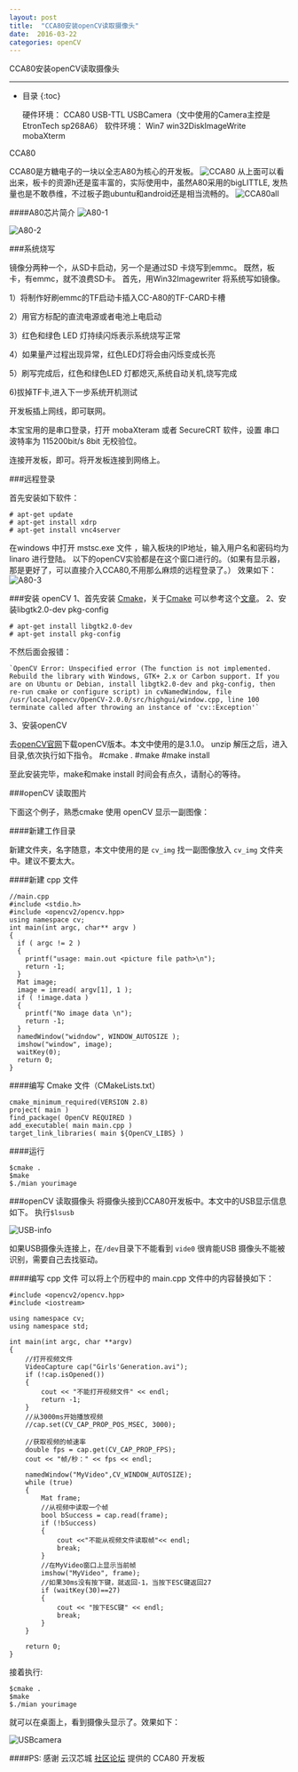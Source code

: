 ```yaml
---
layout: post
title:  "CCA80安装openCV读取摄像头"
date:  2016-03-22
categories: openCV
---
```


CCA80安装openCV读取摄像头

---

- 目录
{:toc}


    硬件环境： CCA80  USB-TTL USBCamera（文中使用的Camera主控是EtronTech sp268A6）
    软件环境： Win7   win32DiskImageWrite mobaXterm

CCA80

CCA80是方糖电子的一块以全志A80为核心的开发板。
![CCA80](http://7xrdfh.com1.z0.glb.clouddn.com/%40%2Fblog%2Focv2016-03-22-a80-cca80.png-HelloWii)
从上面可以看出来，板卡的资源h还是蛮丰富的，实际使用中，虽然A80采用的bigLITTLE, 发热量也是不敢恭维，不过板子跑ubuntu和android还是相当流畅的。
![CCA80all](http://7xrdfh.com1.z0.glb.clouddn.com/%40%2Fblog%2Focv2016-03-22-cca80all.png-HelloWii)

####A80芯片简介
![A80-1](http://7xrdfh.com1.z0.glb.clouddn.com/%40%2Fblog%2Focv2016-03-22-a80-1.png-HelloWii)

![A80-2](http://7xrdfh.com1.z0.glb.clouddn.com/%40%2Fblog%2Focv2016-03-22-a80-2.png-HelloWii)

###系统烧写

 镜像分两种一个，从SD卡启动，另一个是通过SD 卡烧写到emmc。 既然，板卡，有emmc，就不浪费SD卡。
首先，用Win32Imagewriter 将系统写如镜像。

 1）将制作好刷emmc的TF启动卡插入CC-A80的TF-CARD卡槽 

 2）用官方标配的直流电源或者电池上电启动 

 3）红色和绿色 LED 灯持续闪烁表示系统烧写正常 

 4）如果量产过程出现异常，红色LED灯将会由闪烁变成长亮

 5）刷写完成后，红色和绿色LED 灯都熄灭,系统自动关机,烧写完成 

 6)拔掉TF卡,进入下一步系统开机测试

开发板插上网线，即可联网。

本宝宝用的是串口登录，打开 mobaXteram 或者 SecureCRT 软件，设置 串口 波特率为 115200bit/s  8bit  无校验位。

连接开发板，即可。将开发板连接到网络上。

###远程登录

首先安装如下软件：

    # apt-get update
    # apt-get install xdrp
    # apt-get install vnc4server

在windows 中打开  mstsc.exe 文件 ，输入板块的IP地址，输入用户名和密码均为 linaro 进行登陆。
以下的openCV实验都是在这个窗口进行的。（如果有显示器，那是更好了，可以直接介入CCA80,不用那么麻烦的远程登录了。）
效果如下：
![A80-3](http://7xrdfh.com1.z0.glb.clouddn.com/%40%2Fblog%2Focv2016-03-22-a80-3.png-HelloWii)

###安装 openCV
1、首先安装 [Cmake](http://www.hellowii.xyz/%E7%BC%96%E7%A8%8B%E5%9F%BA%E7%A1%80/2016/03/22/cmake.html)，关于[Cmake](http://www.hellowii.xyz/%E7%BC%96%E7%A8%8B%E5%9F%BA%E7%A1%80/2016/03/22/cmake.html) 可以参考这个[文章](http://www.hellowii.xyz/%E7%BC%96%E7%A8%8B%E5%9F%BA%E7%A1%80/2016/03/22/cmake.html)。
2、安装libgtk2.0-dev  pkg-config

    # apt-get install libgtk2.0-dev
    # apt-get install pkg-config

不然后面会报错：

    `OpenCV Error: Unspecified error (The function is not implemented. Rebuild the library with Windows, GTK+ 2.x or Carbon support. If you are on Ubuntu or Debian, install libgtk2.0-dev and pkg-config, then re-run cmake or configure script) in cvNamedWindow, file /usr/local/opencv/OpenCV-2.0.0/src/highgui/window.cpp, line 100
    terminate called after throwing an instance of 'cv::Exception'`
    

3、安装openCV

   去[openCV官网](http://opencv.org/)下载openCV版本。本文中使用的是3.1.0。
   unzip  解压之后，进入目录,依次执行如下指令。
       #cmake .
       #make
       #make install

至此安装完毕，make和make install 时间会有点久，请耐心的等待。

###openCV 读取图片

下面这个例子，熟悉cmake 使用 openCV 显示一副图像：

####新建工作目录

新建文件夹，名字随意，本文中使用的是 `cv_img`
找一副图像放入 `cv_img` 文件夹中。建议不要太大。

####新建 cpp 文件

	//main.cpp
    #include <stdio.h>
    #include <opencv2/opencv.hpp>
    using namespace cv;
    int main(int argc, char** argv )
    {
      if ( argc != 2 )
      {
        printf("usage: main.out <picture file path>\n");
        return -1;
      }
      Mat image;
      image = imread( argv[1], 1 );
      if ( !image.data )
      {
        printf("No image data \n");
        return -1;
      }
      namedWindow("widndow", WINDOW_AUTOSIZE );
      imshow("window", image);
      waitKey(0);
      return 0;
    }


####编写 Cmake 文件（CMakeLists.txt）

    cmake_minimum_required(VERSION 2.8)
    project( main )
    find_package( OpenCV REQUIRED )
    add_executable( main main.cpp )
    target_link_libraries( main ${OpenCV_LIBS} )
####运行

    $cmake .
    $make
    $./mian yourimage

 

###openCV 读取摄像头
将摄像头接到CCA80开发板中。本文中的USB显示信息如下。
执行`$lsusb`

![USB-info](http://7xrdfh.com1.z0.glb.clouddn.com/%40%2Fblog%2Focv2016-03-22-a80-usb.png-HelloWii)

如果USB摄像头连接上，在`/dev`目录下不能看到 `vide0`  很肯能USB 摄像头不能被识别，需要自己去找驱动。

####编写 cpp 文件
可以将上个历程中的 main.cpp 文件中的内容替换如下：

    #include <opencv2/opencv.hpp>
    #include <iostream>

    using namespace cv;
    using namespace std;

    int main(int argc, char **argv)
    {
        //打开视频文件
        VideoCapture cap("Girls'Generation.avi");
        if (!cap.isOpened())
        {
            cout << "不能打开视频文件" << endl;
            return -1;
        }
        //从3000ms开始播放视频
        //cap.set(CV_CAP_PROP_POS_MSEC, 3000);

        //获取视频的帧速率
        double fps = cap.get(CV_CAP_PROP_FPS);
        cout << "帧/秒：" << fps << endl;

        namedWindow("MyVideo",CV_WINDOW_AUTOSIZE);
        while (true)
        {
            Mat frame;
            //从视频中读取一个帧
            bool bSuccess = cap.read(frame);
            if (!bSuccess)
            {
                cout <<"不能从视频文件读取帧"<< endl;
                break;
            }
            //在MyVideo窗口上显示当前帧
            imshow("MyVideo", frame);
            //如果30ms没有按下键，就返回-1，当按下ESC键返回27
            if (waitKey(30)==27)
            {
                cout << "按下ESC键" << endl;
                break;
            }
        }

        return 0;
    }


接着执行: 

    $cmake .
    $make
    $./mian yourimage

就可以在桌面上，看到摄像头显示了。效果如下：

![USBcamera](http://7xrdfh.com1.z0.glb.clouddn.com/%40%2Fblog%2Focv2016-03-22-a80-camera.png-HelloWii)

####PS: 感谢 云汉芯城 [社区论坛](http://bbs.ickey.cn) 提供的 CCA80 开发板

